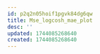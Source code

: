 ```yaml
---
id: p2q2n05hoif1pgvk84dg6qw
title: Mse_logcosh_mae_plot
desc: ''
updated: 1744085268640
created: 1744085268640
---
```

